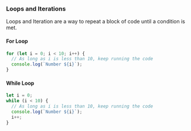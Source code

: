 ### Loops and Iterations

Loops and Iteration are a way to repeat a block of code until a condition is met.

#### For Loop

```js
for (let i = 0; i < 10; i++) {
  // As long as i is less than 10, keep running the code
  console.log(`Number ${i}`);
}
```

#### While Loop

```js
let i = 0;
while (i < 10) {
  // As long as i is less than 10, keep running the code
  console.log(`Number ${i}`);
  i++;
}
```
